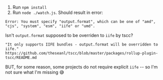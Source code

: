 1. Run ``npm install``
2. Run ``node ./watch.js``. Should result in error:

```Error: You must specify "output.format", which can be one of "amd", "cjs", "system", "esm", "iife" or "umd".```

Isn't ``output.format`` supposed to be overriden to ``iife`` by tscc?

```
"It only supports IIFE bundles - output.format will be overridden to iife."
https://github.com/theseanl/tscc/blob/master/packages/rollup-plugin-tscc/README.md
```

BUT, for some reason, some projects do not require explicit ``iife`` -- so I'm not sure what I'm missing 😅
